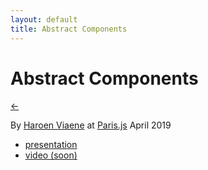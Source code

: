 ```yaml
---
layout: default
title: Abstract Components
---
```


# Abstract Components

[←](../..)

By [Haroen Viaene](https://haroen.me) at [Paris.js](https://parisjs.org/meetup/2019-04-24) April 2019

- [presentation](https://www.icloud.com/keynote/0EXckfBBdj8gr_HH37Bj_3FFA#abstract_art)
- [video (soon)]()
